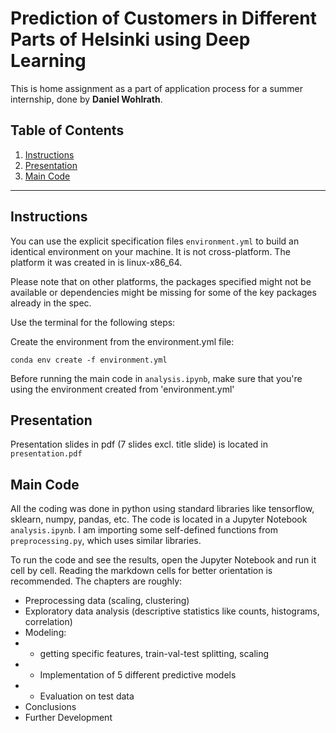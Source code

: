 # Prediction of Customers in Different Parts of Helsinki using Deep Learning

This is home assignment as a part of application process for a summer internship, done by __Daniel Wohlrath__.

## Table of Contents

1. [Instructions](#instructions)
2. [Presentation](#presentation)
3. [Main Code](#main-code)
----

## Instructions

You can use the explicit specification files ```environment.yml``` to build an identical environment on your machine. It is not cross-platform. The platform it was created in is linux-x86_64.

Please note that on other platforms, the packages specified might not be available or dependencies might be missing for some of the key packages already in the spec.

Use the terminal for the following steps:

Create the environment from the environment.yml file:

```conda env create -f environment.yml```


Before running the main code in ```analysis.ipynb```, make sure that you're using the environment created from 'environment.yml'

## Presentation

Presentation slides in pdf (7 slides excl. title slide) is located in ```presentation.pdf```

## Main Code

All the coding was done in python using standard libraries like tensorflow, sklearn, numpy, pandas, etc. The code is located in a Jupyter Notebook ```analysis.ipynb```. I am importing some self-defined functions from ```preprocessing.py```, which uses similar libraries.

To run the code and see the results, open the Jupyter Notebook and run it cell by cell. Reading the markdown cells for better orientation is recommended. The chapters are roughly:
- Preprocessing data (scaling, clustering)
- Exploratory data analysis (descriptive statistics like counts, histograms, correlation)
- Modeling:
- - getting specific features, train-val-test splitting, scaling
- - Implementation of 5 different predictive models
- - Evaluation on test data
- Conclusions
- Further Development

